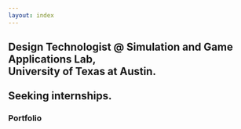 ```yaml
---
layout: index
---
```


## Design Technologist @ Simulation and Game Applications Lab,<br>University of Texas at Austin.<br><br>Seeking internships.

### Portfolio

